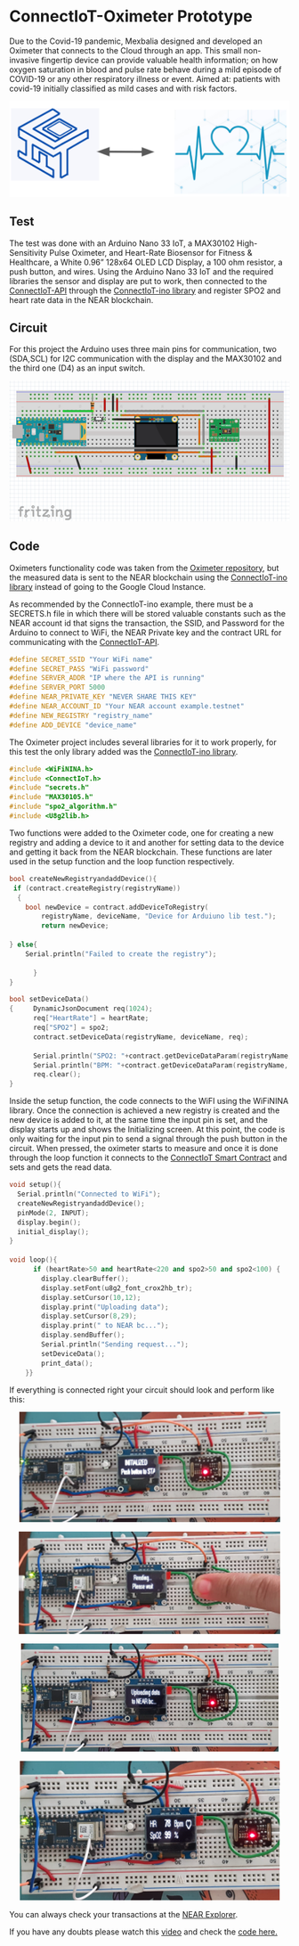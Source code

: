 # ConnectIoT-Oximeter Prototype
Due to the Covid-19 pandemic, Mexbalia designed and developed an Oximeter that connects to the Cloud through an app. This small non-invasive fingertip device can provide valuable health information; on how oxygen saturation in blood and pulse rate behave during a mild episode of COVID-19 or any other respiratory illness or event. Aimed at: patients with covid-19 initially classified as mild cases and with risk factors.

<p align="center">
  <img src="https://github.com/EbanCuMo/ConnectIoT-Platform/blob/main/assets/images/ConnectIoTOximeter.png" />
</p>

## Test
The test was done with an Arduino Nano 33 IoT, a MAX30102 High-Sensitivity Pulse Oximeter, and Heart-Rate Biosensor for Fitness & Healthcare, a White 0.96” 128x64 OLED LCD Display, a 100 ohm resistor, a push button, and wires. Using the Arduino Nano 33 IoT and the required libraries the sensor and display are put to work, then connected to the [ConnectIoT-API](https://github.com/MexbaliaMX/ConnectIoT-API) through the [ConnectIoT-ino library](https://github.com/MexbaliaMX/ConnectIoT-ino) and register SPO2 and heart rate data in the NEAR blockchain.

## Circuit
For this project the Arduino uses three main pins for communication, two (SDA,SCL) for I2C communication with the display and the MAX30102 and the third one (D4) as an input switch.

<p align="center">
  <img src="https://github.com/EbanCuMo/ConnectIoT-Platform/blob/main/assets/images/CicuitOxi.png" />
</p>

## Code
Oximeters functionality code was taken from the [Oximeter repository](https://github.com/paul-cruz/OXIMETER), but the measured data is sent to the NEAR blockchain using the [ConnectIoT-ino library](https://github.com/MexbaliaMX/ConnectIoT-ino) instead of going to the Google Cloud Instance. 

As recommended by the ConnectIoT-ino example, there must be a SECRETS.h file in which there will be stored valuable constants such as the NEAR account id that signs the transaction, the SSID, and Password for the Arduino to connect to WiFi, the NEAR Private key and the contract URL for communicating with the [ConnectIoT-API](https://github.com/MexbaliaMX/ConnectIoT-API).

```c
#define SECRET_SSID "Your WiFi name"
#define SECRET_PASS "WiFi password"
#define SERVER_ADDR "IP where the API is running"
#define SERVER_PORT 5000
#define NEAR_PRIVATE_KEY "NEVER SHARE THIS KEY"
#define NEAR_ACCOUNT_ID "Your NEAR account example.testnet"
#define NEW_REGISTRY "registry_name"
#define ADD_DEVICE "device_name"
```
The Oximeter project includes several libraries for it to work properly, for this test the only library added was the [ConnectIoT-ino library](https://github.com/MexbaliaMX/ConnectIoT-ino).

```cpp
#include <WiFiNINA.h>
#include <ConnectIoT.h>
#include "secrets.h"
#include "MAX30105.h"
#include "spo2_algorithm.h"
#include <U8g2lib.h>
```
Two functions were added to the Oximeter code, one for creating a new registry and adding a device to it and another for setting data to the device and getting it back from the NEAR blockchain. These functions are later used in the setup function and the loop function respectively.

```cpp
bool createNewRegistryandaddDevice(){
 if (contract.createRegistry(registryName))
  {
    bool newDevice = contract.addDeviceToRegistry(
        registryName, deviceName, "Device for Arduiuno lib test.");
        return newDevice;
  
} else{ 
    Serial.println("Failed to create the registry");
    
      }
}

```
```cpp
bool setDeviceData()
{     DynamicJsonDocument req(1024);
      req["HeartRate"] = heartRate;
      req["SPO2"] = spo2;
      contract.setDeviceData(registryName, deviceName, req);
      
      Serial.println("SPO2: "+contract.getDeviceDataParam(registryName, deviceName,"SPO2"));
      Serial.println("BPM: "+contract.getDeviceDataParam(registryName, deviceName,"HeartRate"));
      req.clear();
}
```
Inside the setup function, the code connects to the WiFI using the WiFiNINA library. Once the connection is achieved a new registry is created and the new device is added to it, at the same time the input pin is set, and the display starts up and shows the Initializing screen. At this point, the code is only waiting for the input pin to send a signal through the push button in the circuit. When pressed, the oximeter starts to measure and once it is done through the loop function it connects to the [ConnectIoT Smart Contract](https://github.com/MexbaliaMX/ConnectIoT-SC) and sets and gets the read data.

```cpp
void setup(){
  Serial.println("Connected to WiFi");
  createNewRegistryandaddDevice();
  pinMode(2, INPUT);
  display.begin();
  initial_display();
}

void loop(){
      if (heartRate>50 and heartRate<220 and spo2>50 and spo2<100) {
        display.clearBuffer();
        display.setFont(u8g2_font_crox2hb_tr); 
        display.setCursor(10,12);
        display.print("Uploading data");
        display.setCursor(8,29);
        display.print(" to NEAR bc...");
        display.sendBuffer();
        Serial.println("Sending request...");
        setDeviceData();
        print_data();
    }}
```
If everything is connected right your circuit should look and perform like this:
<p align="center">
  <img src="https://github.com/EbanCuMo/ConnectIoT-Platform/blob/main/assets/images/OxiCircuit1.png" />
</p>


<p align="center">
  <img src="https://github.com/EbanCuMo/ConnectIoT-Platform/blob/main/assets/images/OxiCircuit2.png" />
</p>
<p align="center">
  <img src="https://github.com/EbanCuMo/ConnectIoT-Platform/blob/main/assets/images/OxiCircuit3.png" />
</p>
<p align="center">
  <img src="https://github.com/EbanCuMo/ConnectIoT-Platform/blob/main/assets/images/OxiCircuit4.png" />
</p>

You can always check your transactions at the [NEAR Explorer](https://explorer.testnet.near.org/).

If you have any doubts please watch this [video](https://www.youtube.com/watch?v=qh0-w7BAv0Q) and check the [code here.](code/oximeter.cpp)

